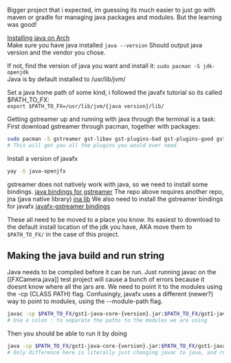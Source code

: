 Bigger project that i expected, im guessing its much easier to just go with maven or gradle for managing java packages and modules. But the learning was good!

[Installing java on Arch](https://wiki.archlinux.org/title/Java)</br>
Make sure you have java installed
`java --version`
Should output java version and the vendor you chose.

If not, find the version of java you want and install it:
`sudo pacman -S jdk-openjdk` </br>
Java is by default installed to /usr/lib/jvm/

Set a java home path of some kind, i followed the javafx tutorial so its called $PATH_TO_FX:</br>
`export $PATH_TO_FX=/usr/lib/jvm/{java version}/lib/`

Getting gstreamer up and running with java through the terminal is a task:
First download gstreamer through pacman, together with packages:
```bash
sudo pacman -S gstreamer gst-libav gst-plugins-bad gst-plugins-good gst-plugins-ugly gst-plugins-base
# This will get you all the plugins you would ever need
```
Install a version of javafx
```bash
yay -S java-openjfx
```

gstreamer does not natively work with java, so we need to install some bindings.
[java bindings for gstreamer](https://github.com/gstreamer-java/gst1-java-core)
The repo above requires another repo, jna (java native library)
[jna lib](https://github.com/java-native-access/jna)
We also need to install the gstreamer bindings for javafx
[javafx-gstreamer bindings](https://github.com/gstreamer-java/gst1-java-fx)

These all need to be moved to a place you know. Its easiest to download to the default install location of the jdk you have, AKA move them to `$PATH_TO_FX/` in the case of this project.

## Making the java build and run string
Java needs to be compiled before it can be run.
Just running javac on the [[FXCamera.java]] test project will cause a bunch of errors because it doesnt know where all the jars are. 
We need to point it to the modules using the -cp (CLASS PATH) flag. Confusingly, javafx uses a different (newer?) way to point to modules, using the --module-path flag.

```bash
javac -cp $PATH_TO_FX/gst1-java-core-{version}.jar:$PATH_TO_FX/gst1-java-fx-{version}.jar:$PATH_TO_FX/jna-{version}.jar --module-path $PATH_TO_FX --add-modules javafx-controls FXCamera.java
# Use a colon : to separate the paths to the modules we are using
```

Then you should be able to run it by doing
```bash
java -cp $PATH_TO_FX/gst1-java-core-{version}.jar:$PATH_TO_FX/gst1-java-fx-{version}.jar:$PATH_TO_FX/jna-{version}.jar --module-path $PATH_TO_FX --add-modules javafx-controls FXCamera
# Only difference here is literally just changing javac to java, and running the class instead
